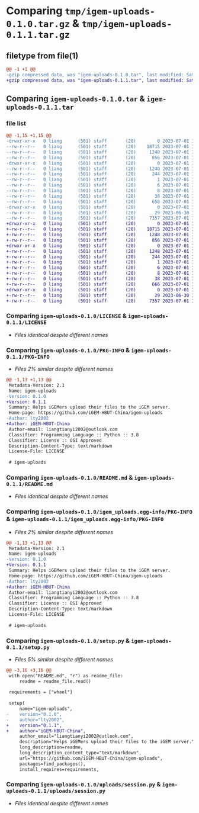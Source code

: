 # Comparing `tmp/igem-uploads-0.1.0.tar.gz` & `tmp/igem-uploads-0.1.1.tar.gz`

## filetype from file(1)

```diff
@@ -1 +1 @@
-gzip compressed data, was "igem-uploads-0.1.0.tar", last modified: Sat Jul  1 18:43:18 2023, max compression
+gzip compressed data, was "igem-uploads-0.1.1.tar", last modified: Sat Jul  1 18:46:23 2023, max compression
```

## Comparing `igem-uploads-0.1.0.tar` & `igem-uploads-0.1.1.tar`

### file list

```diff
@@ -1,15 +1,15 @@
-drwxr-xr-x   0 liang      (501) staff       (20)        0 2023-07-01 18:43:18.017032 igem-uploads-0.1.0/
--rw-r--r--   0 liang      (501) staff       (20)    18715 2023-07-01 18:14:41.000000 igem-uploads-0.1.0/LICENSE
--rw-r--r--   0 liang      (501) staff       (20)     1240 2023-07-01 18:43:18.016881 igem-uploads-0.1.0/PKG-INFO
--rw-r--r--   0 liang      (501) staff       (20)      856 2023-07-01 18:37:34.000000 igem-uploads-0.1.0/README.md
-drwxr-xr-x   0 liang      (501) staff       (20)        0 2023-07-01 18:43:18.016089 igem-uploads-0.1.0/igem_uploads.egg-info/
--rw-r--r--   0 liang      (501) staff       (20)     1240 2023-07-01 18:43:17.000000 igem-uploads-0.1.0/igem_uploads.egg-info/PKG-INFO
--rw-r--r--   0 liang      (501) staff       (20)      244 2023-07-01 18:43:17.000000 igem-uploads-0.1.0/igem_uploads.egg-info/SOURCES.txt
--rw-r--r--   0 liang      (501) staff       (20)        1 2023-07-01 18:43:17.000000 igem-uploads-0.1.0/igem_uploads.egg-info/dependency_links.txt
--rw-r--r--   0 liang      (501) staff       (20)        6 2023-07-01 18:43:17.000000 igem-uploads-0.1.0/igem_uploads.egg-info/requires.txt
--rw-r--r--   0 liang      (501) staff       (20)        8 2023-07-01 18:43:17.000000 igem-uploads-0.1.0/igem_uploads.egg-info/top_level.txt
--rw-r--r--   0 liang      (501) staff       (20)       38 2023-07-01 18:43:18.017079 igem-uploads-0.1.0/setup.cfg
--rw-r--r--   0 liang      (501) staff       (20)      658 2023-07-01 18:42:46.000000 igem-uploads-0.1.0/setup.py
-drwxr-xr-x   0 liang      (501) staff       (20)        0 2023-07-01 18:43:18.016553 igem-uploads-0.1.0/uploads/
--rw-r--r--   0 liang      (501) staff       (20)       29 2023-06-30 17:37:36.000000 igem-uploads-0.1.0/uploads/__init__.py
--rw-r--r--   0 liang      (501) staff       (20)     7357 2023-07-01 18:33:27.000000 igem-uploads-0.1.0/uploads/session.py
+drwxr-xr-x   0 liang      (501) staff       (20)        0 2023-07-01 18:46:23.315511 igem-uploads-0.1.1/
+-rw-r--r--   0 liang      (501) staff       (20)    18715 2023-07-01 18:14:41.000000 igem-uploads-0.1.1/LICENSE
+-rw-r--r--   0 liang      (501) staff       (20)     1248 2023-07-01 18:46:23.315381 igem-uploads-0.1.1/PKG-INFO
+-rw-r--r--   0 liang      (501) staff       (20)      856 2023-07-01 18:37:34.000000 igem-uploads-0.1.1/README.md
+drwxr-xr-x   0 liang      (501) staff       (20)        0 2023-07-01 18:46:23.314970 igem-uploads-0.1.1/igem_uploads.egg-info/
+-rw-r--r--   0 liang      (501) staff       (20)     1248 2023-07-01 18:46:23.000000 igem-uploads-0.1.1/igem_uploads.egg-info/PKG-INFO
+-rw-r--r--   0 liang      (501) staff       (20)      244 2023-07-01 18:46:23.000000 igem-uploads-0.1.1/igem_uploads.egg-info/SOURCES.txt
+-rw-r--r--   0 liang      (501) staff       (20)        1 2023-07-01 18:46:23.000000 igem-uploads-0.1.1/igem_uploads.egg-info/dependency_links.txt
+-rw-r--r--   0 liang      (501) staff       (20)        6 2023-07-01 18:46:23.000000 igem-uploads-0.1.1/igem_uploads.egg-info/requires.txt
+-rw-r--r--   0 liang      (501) staff       (20)        8 2023-07-01 18:46:23.000000 igem-uploads-0.1.1/igem_uploads.egg-info/top_level.txt
+-rw-r--r--   0 liang      (501) staff       (20)       38 2023-07-01 18:46:23.315551 igem-uploads-0.1.1/setup.cfg
+-rw-r--r--   0 liang      (501) staff       (20)      666 2023-07-01 18:46:13.000000 igem-uploads-0.1.1/setup.py
+drwxr-xr-x   0 liang      (501) staff       (20)        0 2023-07-01 18:46:23.315212 igem-uploads-0.1.1/uploads/
+-rw-r--r--   0 liang      (501) staff       (20)       29 2023-06-30 17:37:36.000000 igem-uploads-0.1.1/uploads/__init__.py
+-rw-r--r--   0 liang      (501) staff       (20)     7357 2023-07-01 18:33:27.000000 igem-uploads-0.1.1/uploads/session.py
```

### Comparing `igem-uploads-0.1.0/LICENSE` & `igem-uploads-0.1.1/LICENSE`

 * *Files identical despite different names*

### Comparing `igem-uploads-0.1.0/PKG-INFO` & `igem-uploads-0.1.1/PKG-INFO`

 * *Files 2% similar despite different names*

```diff
@@ -1,13 +1,13 @@
 Metadata-Version: 2.1
 Name: igem-uploads
-Version: 0.1.0
+Version: 0.1.1
 Summary: Helps iGEMers upload their files to the iGEM server.
 Home-page: https://github.com/iGEM-HBUT-China/igem-uploads
-Author: lty2002
+Author: iGEM-HBUT-China
 Author-email: liangtianyi2002@outlook.com
 Classifier: Programming Language :: Python :: 3.8
 Classifier: License :: OSI Approved
 Description-Content-Type: text/markdown
 License-File: LICENSE
 
 # igem-uploads
```

### Comparing `igem-uploads-0.1.0/README.md` & `igem-uploads-0.1.1/README.md`

 * *Files identical despite different names*

### Comparing `igem-uploads-0.1.0/igem_uploads.egg-info/PKG-INFO` & `igem-uploads-0.1.1/igem_uploads.egg-info/PKG-INFO`

 * *Files 2% similar despite different names*

```diff
@@ -1,13 +1,13 @@
 Metadata-Version: 2.1
 Name: igem-uploads
-Version: 0.1.0
+Version: 0.1.1
 Summary: Helps iGEMers upload their files to the iGEM server.
 Home-page: https://github.com/iGEM-HBUT-China/igem-uploads
-Author: lty2002
+Author: iGEM-HBUT-China
 Author-email: liangtianyi2002@outlook.com
 Classifier: Programming Language :: Python :: 3.8
 Classifier: License :: OSI Approved
 Description-Content-Type: text/markdown
 License-File: LICENSE
 
 # igem-uploads
```

### Comparing `igem-uploads-0.1.0/setup.py` & `igem-uploads-0.1.1/setup.py`

 * *Files 5% similar despite different names*

```diff
@@ -3,16 +3,16 @@
 with open("README.md", "r") as readme_file:
     readme = readme_file.read()
 
 requirements = ["wheel"]
 
 setup(
     name="igem-uploads",
-    version="0.1.0",
-    author="lty2002",
+    version="0.1.1",
+    author="iGEM-HBUT-China",
     author_email="liangtianyi2002@outlook.com",
     description="Helps iGEMers upload their files to the iGEM server.",
     long_description=readme,
     long_description_content_type="text/markdown",
     url="https://github.com/iGEM-HBUT-China/igem-uploads",
     packages=find_packages(),
     install_requires=requirements,
```

### Comparing `igem-uploads-0.1.0/uploads/session.py` & `igem-uploads-0.1.1/uploads/session.py`

 * *Files identical despite different names*

